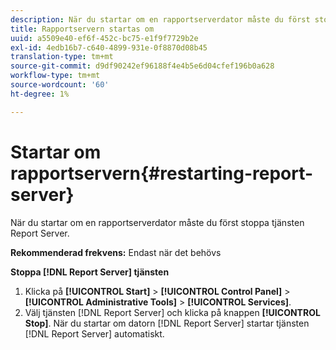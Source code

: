 ```yaml
---
description: När du startar om en rapportserverdator måste du först stoppa tjänsten Report Server.
title: Rapportservern startas om
uuid: a5509e40-ef6f-452c-bc75-e1f9f7729b2e
exl-id: 4edb16b7-c640-4899-931e-0f8870d08b45
translation-type: tm+mt
source-git-commit: d9df90242ef96188f4e4b5e6d04cfef196b0a628
workflow-type: tm+mt
source-wordcount: '60'
ht-degree: 1%

---
```


# Startar om rapportservern{#restarting-report-server}

När du startar om en rapportserverdator måste du först stoppa tjänsten Report Server.

**Rekommenderad frekvens:** Endast när det behövs

**Stoppa  [!DNL Report Server] tjänsten**

1. Klicka på **[!UICONTROL Start]** > **[!UICONTROL Control Panel]** > **[!UICONTROL Administrative Tools]** > **[!UICONTROL Services]**.
1. Välj tjänsten [!DNL Report Server] och klicka på knappen **[!UICONTROL Stop]**.
När du startar om datorn [!DNL Report Server] startar tjänsten [!DNL Report Server] automatiskt.
